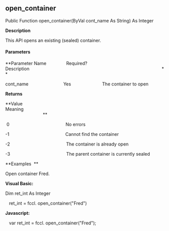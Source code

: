 open_container
--------------

Public Function open_container(ByVal cont_name As String) As Integer

**Description**

This API opens an existing (sealed) container.

#### Parameters
**Parameter Name                Required?             Description                                                                                                          **

cont_name                            Yes                         The container to open

**Returns**

**Value                                     Meaning                                                                                                                                               **

 0                                             No errors

-1                                             Cannot find the container

-2                                             The container is already open

-3                                             The parent container is currently sealed

**Examples  **

 Open container Fred.

**Visual Basic:**

 Dim ret_int As Integer

   ret_int = fccl. open_container("Fred")

**Javascript:**

   var ret_int = fccl. open_container("Fred");